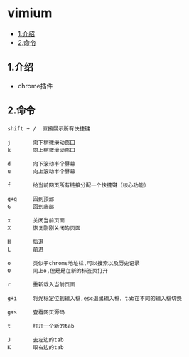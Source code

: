 # vimium

<!-- vim-markdown-toc Marked -->

* [1.介绍](#1.介绍)
* [2.命令](#2.命令)

<!-- vim-markdown-toc -->

## 1.介绍

- chrome插件

## 2.命令

```shell
shift + /  直接展示所有快捷键

j       向下稍微滑动窗口
k       向上稍微滑动窗口

d       向下滚动半个屏幕
u       向上滚动半个屏幕

f       给当前网页所有链接分配一个快捷键（核心功能）

g+g     回到顶部
G       回到底部

x       关闭当前页面
X       恢复刚刚关闭的页面

H       后退
L       前进

o       类似于chrome地址栏,可以搜索以及历史记录
O       同上o,但是是在新的标签页打开

r       重新载入当前页面

g+i     将光标定位到输入框,esc退出输入框，tab在不同的输入框切换

g+s     查看网页源码

t       打开一个新的tab

J       去左边的tab
K       取右边的tab
```

